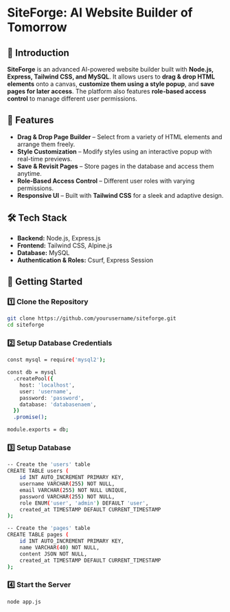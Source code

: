 # SiteForge: AI Website Builder of Tomorrow  

## 🚀 Introduction  
**SiteForge** is an advanced AI-powered website builder built with **Node.js, Express, Tailwind CSS, and MySQL**. It allows users to **drag & drop HTML elements** onto a canvas, **customize them using a style popup**, and **save pages for later access**. The platform also features **role-based access control** to manage different user permissions.  

## 🎯 Features  
- **Drag & Drop Page Builder** – Select from a variety of HTML elements and arrange them freely.  
- **Style Customization** – Modify styles using an interactive popup with real-time previews.  
- **Save & Revisit Pages** – Store pages in the database and access them anytime.  
- **Role-Based Access Control** – Different user roles with varying permissions.  
- **Responsive UI** – Built with **Tailwind CSS** for a sleek and adaptive design.  

## 🛠️ Tech Stack  
- **Backend:** Node.js, Express.js  
- **Frontend:** Tailwind CSS, Alpine.js  
- **Database:** MySQL  
- **Authentication & Roles:** Csurf, Express Session  


## 🚀 Getting Started  

### 1️⃣ Clone the Repository  
```sh
git clone https://github.com/yourusername/siteforge.git  
cd siteforge
```

### 2️⃣ Setup Database Credentials
```sh
const mysql = require('mysql2');

const db = mysql
  .createPool({
    host: 'localhost',
    user: 'username',
    password: 'password',
    database: 'databasenaem',
  })
  .promise();

module.exports = db;
```

### 3️⃣ Setup Database
```sh
-- Create the 'users' table
CREATE TABLE users (
    id INT AUTO_INCREMENT PRIMARY KEY,
    username VARCHAR(255) NOT NULL,
    email VARCHAR(255) NOT NULL UNIQUE,
    password VARCHAR(255) NOT NULL,
    role ENUM('user', 'admin') DEFAULT 'user',
    created_at TIMESTAMP DEFAULT CURRENT_TIMESTAMP
);

-- Create the 'pages' table
CREATE TABLE pages (
    id INT AUTO_INCREMENT PRIMARY KEY,
    name VARCHAR(40) NOT NULL,
    content JSON NOT NULL,
    created_at TIMESTAMP DEFAULT CURRENT_TIMESTAMP
);
```

### 4️⃣ Start the Server
```sh
node app.js
```
